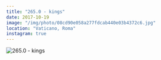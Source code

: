 ```yaml
---
title: "265.0 - kings"
date: 2017-10-19
image: "/img/photo/08cd90e058a277fdcab440e03b4372c6.jpg"
location: "Vaticano, Roma"
instagram: true
---
```


![265.0 - kings](/img/photo/08cd90e058a277fdcab440e03b4372c6.jpg)
